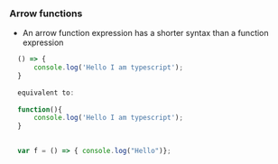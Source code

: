 
### Arrow functions

  - An arrow function expression has a shorter syntax than a function expression
  
  ```js
    () => {
        console.log('Hello I am typescript');
    }
    
    equivalent to:
    
    function(){
        console.log('Hello I am typescript');
    }
     
  ```

```js
  var f = () => { console.log("Hello")};
```
